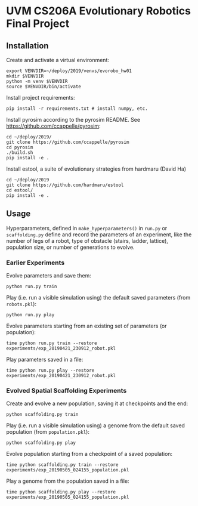 # UVM CS206A Evolutionary Robotics Final Project


## Installation


Create and activate a virtual environment:

    export VENVDIR=~/deploy/2019/venvs/evorobo_hw01
    mkdir $VENVDIR
    python -m venv $VENVDIR
    source $VENVDIR/bin/activate

Install project requirements:

    pip install -r requirements.txt # install numpy, etc.

Install pyrosim according to the pyrosim README. See https://github.com/ccappelle/pyrosim:

    cd ~/deploy/2019/
    git clone https://github.com/ccappelle/pyrosim
    cd pyrosim
    ./build.sh
    pip install -e .

Install estool, a suite of evolutionary strategies from hardmaru (David Ha)

    cd ~/deploy/2019
    git clone https://github.com/hardmaru/estool
    cd estool/
    pip install -e .

## Usage

Hyperparameters, defined in `make_hyperparameters()` in `run.py` or `scaffolding.py` define and record the parameters of an experiment,
like the number of legs of a robot, type of obstacle (stairs, ladder, lattice), population size, or number of generations to evolve.

### Earlier Experiments

Evolve parameters and save them:

    python run.py train

Play (i.e. run a visible simulation using) the default saved parameters (from `robots.pkl`):

    python run.py play

Evolve parameters starting from an existing set of parameters (or population):

    time python run.py train --restore experiments/exp_20190421_230912_robot.pkl

Play parameters saved in a file:

    time python run.py play --restore experiments/exp_20190421_230912_robot.pkl
    
### Evolved Spatial Scaffolding Experiments

Create and evolve a new population, saving it at checkpoints and the end:

    python scaffolding.py train

Play (i.e. run a visible simulation using) a genome from the default saved population (from `population.pkl`):

    python scaffolding.py play

Evolve population starting from a checkpoint of a saved population:

    time python scaffolding.py train --restore experiments/exp_20190505_024155_population.pkl

Play a genome from the population saved in a file:

    time python scaffolding.py play --restore experiments/exp_20190505_024155_population.pkl
